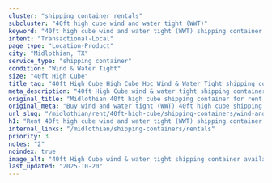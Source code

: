 ```yaml
---
cluster: "shipping container rentals"
subcluster: "40ft high cube wind and water tight (WWT)"
keyword: "40ft high cube wind and water tight (WWT) shipping container for rent Midlothian, TX"
intent: "Transactional-Local"
page_type: "Location-Product"
city: "Midlothian, TX"
service_type: "shipping container"
condition: "Wind & Water Tight"
size: "40ft High Cube"
title_tag: "40ft High Cube High Cube Hpc Wind & Water Tight shipping container Sales in Midlothian | LC Container"
meta_description: "40ft High Cube wind & water tight shipping container sales in Midlothian. High cube containers with extra height. Fast delivery, competitive pricing. Serving shipping containers area. Quote ID: UOS. Call (214) 524-4168 for your free quote today."
original_title: "Midlothian 40ft high cube shipping container for rent | LC"
original_meta: "Buy wind and water tight (WWT) 40ft high cube shipping container rent with local delivery in Midlothian, TX. LC Container — local Since 2003. Request a fast quote today."
url_slug: "/midlothian/rent/40ft-high-cube/shipping-containers/wind-and-water-tight-wwt"
h1: "Rent 40ft high cube wind and water tight (WWT) shipping container in Midlothian"
internal_links: "/midlothian/shipping-containers/rentals"
priority: 3
notes: "2"
noindex: true
image_alt: "40ft High Cube wind & water tight shipping container available for delivery in Midlothian"
last_updated: "2025-10-20"
---
```


<!-- TODO: Add unique city/inventory copy, images, and internal links here. -->
